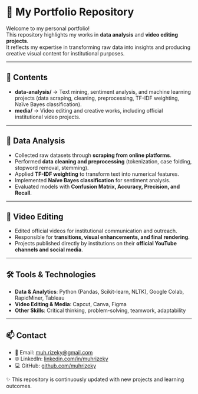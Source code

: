 # 🌟 My Portfolio Repository

Welcome to my personal portfolio!  
This repository highlights my works in **data analysis** and **video editing projects**.  
It reflects my expertise in transforming raw data into insights and producing creative visual content for institutional purposes.  

---

## 📂 Contents

- **data-analysis/** → Text mining, sentiment analysis, and machine learning projects (data scraping, cleaning, preprocessing, TF-IDF weighting, Naïve Bayes classification).  
- **media/** → Video editing and creative works, including official institutional video projects.  

---

## 🔹 Data Analysis

- Collected raw datasets through **scraping from online platforms**.  
- Performed **data cleaning and preprocessing** (tokenization, case folding, stopword removal, stemming).  
- Applied **TF-IDF weighting** to transform text into numerical features.  
- Implemented **Naïve Bayes classification** for sentiment analysis.  
- Evaluated models with **Confusion Matrix, Accuracy, Precision, and Recall**.  

---

## 🎥 Video Editing

- Edited official videos for institutional communication and outreach.  
- Responsible for **transitions, visual enhancements, and final rendering**.  
- Projects published directly by institutions on their **official YouTube channels and social media**.  

---

## 🛠️ Tools & Technologies

- **Data & Analytics**: Python (Pandas, Scikit-learn, NLTK), Google Colab, RapidMiner, Tableau  
- **Video Editing & Media**: Capcut, Canva, Figma  
- **Other Skills**: Critical thinking, problem-solving, teamwork, adaptability  

---

## 📫 Contact

- 📧 Email: muh.rizeky@gmail.com  
- 🌐 LinkedIn: [linkedin.com/in/muhrizeky](https://linkedin.com/in/muhrizeky)  
- 💻 GitHub: [github.com/muhrizeky](https://github.com/muhrizeky)  

✨ This repository is continuously updated with new projects and learning outcomes.
